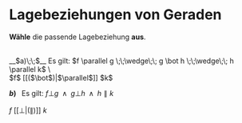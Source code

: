 <!--
version:  0.0.1

language: de

@style
input {
    text-align: center;
}

.flex-container {
    display: flex;
    flex-wrap: wrap;
    align-items: stretch;
    gap: 20px;
}

.flex-child {
    flex: 1;
    min-width: 350px;
    margin-right: 20px;
}

@media (max-width: 400px) {
    .flex-child {
        flex: 100%;
        margin-right: 0;
    }
}
@end

formula: \carry   \textcolor{red}{\scriptsize #1}
formula: \digit   \rlap{\carry{#1}}\phantom{#2}#2
formula: \permil  \text{‰}

import: https://raw.githubusercontent.com/LiaTemplates/Tikz-Jax/main/README.md

script: https://cdn.jsdelivr.net/gh/LiaTemplates/Tikz-Jax@main/dist/index.js


tags: Lagebeziehung, leicht, niedrig, Angeben

comment: Strecken oder Geraden können unter besonderen Bedingungen parallel oder orthogonal zueinander sein. Welche Lagebeziehung haben die betrachteten Objekte zueinander?

author: Martin Lommatzsch

-->


# Lagebeziehungen von Geraden

**Wähle** die passende Lagebeziehung **aus**.

<br>


<section class="flex-container">

<div class="flex-child">
__$a)\;\;$__ Es gilt: $f \parallel g \;\;\wedge\;\; g \bot h \;\;\wedge\;\; h \parallel k$ \
<br>
$f$ [[($\bot$)|$\parallel$]] $k$

<br>
</div>

<div class="flex-child">

__$b)\;\;$__  Es gilt: $f \bot g \;\;\wedge\;\; g \bot h \;\;\wedge\;\; h \parallel k$ \
<br>
$f$ [[$\bot$|($\parallel$)]] $k$

</div>

</section>




<br>
<br>
<br>
<br>
<br>